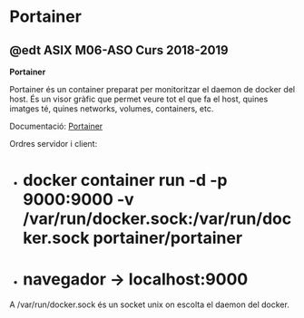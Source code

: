 # Portainer

## @edt ASIX M06-ASO Curs 2018-2019


**Portainer**

Portainer és un container preparat per monitoritzar el daemon de docker del host. És un
visor gràfic que permet veure tot el que fa el host, quines imatges té, quines networks,
volumes, containers, etc.

Documentació:
[Portainer](https://medium.com/lucjuggery/about-var-run-docker-sock-3bfd276e12fd)

Ordres servidor i client:

 * # docker container run -d -p 9000:9000 -v /var/run/docker.sock:/var/run/docker.sock portainer/portainer

 * # navegador → localhost:9000

A /var/run/docker.sock és un socket unix on escolta el daemon del docker.

